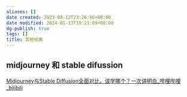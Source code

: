 ```yaml
---
aliases: []
date created: 2023-08-12T23:26:56+08:00
date modified: 2024-01-13T19:21:09+08:00
dg-publish: true
tags: []
title: 其他绘画
---
```


## midjourney 和 stable difussion  
[Midjourney与Stable Diffusion全面对比，该学哪个？一次讲明白\_哔哩哔哩\_bilibili](https://www.bilibili.com/video/BV1wN411Y7NU/?spm_id_from=333.337.search-card.all.click)